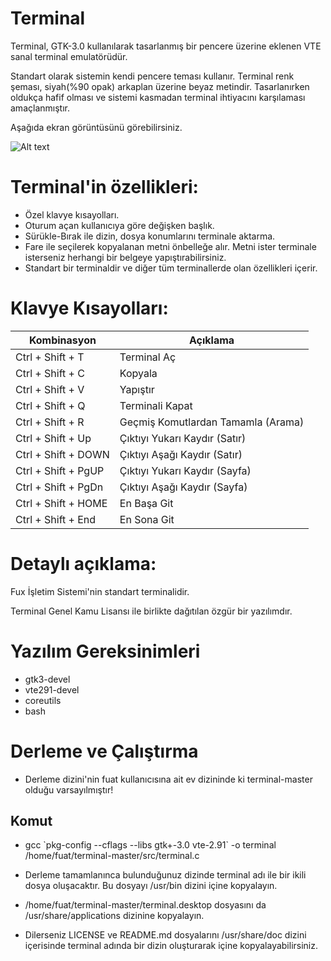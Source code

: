 # Terminal

  Terminal, GTK-3.0 kullanılarak tasarlanmış bir pencere üzerine eklenen VTE sanal terminal emulatörüdür.

  Standart olarak sistemin kendi pencere teması kullanır. Terminal renk şeması, siyah(%90 opak) arkaplan üzerine beyaz metindir. Tasarlanırken oldukça hafif olması ve sistemi kasmadan terminal ihtiyacını karşılaması amaçlanmıştır.
  
  Aşağıda ekran görüntüsünü görebilirsiniz.
  
![Alt text](https://gitlab.com/fuxproject/terminal/raw/master/terminal.png "Terminal Ekran Görüntüsü")

# Terminal'in özellikleri:

*  Özel klavye kısayolları.
*  Oturum açan kullanıcıya göre değişken başlık.
*  Sürükle-Bırak ile dizin, dosya konumlarını terminale aktarma.
*  Fare ile seçilerek kopyalanan metni önbelleğe alır. Metni ister terminale isterseniz herhangi bir belgeye yapıştırabilirsiniz.
*  Standart bir terminaldir ve diğer tüm terminallerde olan özellikleri içerir.

# Klavye Kısayolları:

| Kombinasyon | Açıklama |
| --- | --- |
|  Ctrl + Shift + T | Terminal Aç |
|  Ctrl + Shift + C | Kopyala |
|  Ctrl + Shift + V | Yapıştır |
|  Ctrl + Shift + Q | Terminali Kapat |
|  Ctrl + Shift + R | Geçmiş Komutlardan Tamamla (Arama) |
|  Ctrl + Shift + Up | Çıktıyı Yukarı Kaydır (Satır) |
|  Ctrl + Shift + DOWN | Çıktıyı Aşağı Kaydır (Satır) |
|  Ctrl + Shift + PgUP | Çıktıyı Yukarı Kaydır (Sayfa) |
|  Ctrl + Shift + PgDn | Çıktıyı Aşağı Kaydır (Sayfa) |
|  Ctrl + Shift + HOME | En Başa Git |
|  Ctrl + Shift + End | En Sona Git |
  
# Detaylı açıklama:  

  Fux İşletim Sistemi'nin standart terminalidir.
  
  Terminal Genel Kamu Lisansı ile birlikte dağıtılan özgür bir yazılımdır.
  
 # Yazılım Gereksinimleri
 
 * gtk3-devel
 * vte291-devel
 * coreutils
 * bash
  
 # Derleme ve Çalıştırma
 
 * Derleme dizini'nin fuat kullanıcısına ait ev dizininde ki terminal-master olduğu varsayılmıştır!
 
 ## Komut
 
 * gcc \`pkg-config --cflags --libs gtk+-3.0 vte-2.91\` -o terminal /home/fuat/terminal-master/src/terminal.c
 
 * Derleme tamamlanınca bulunduğunuz dizinde terminal adı ile bir ikili dosya oluşacaktır. Bu dosyayı /usr/bin dizini içine kopyalayın.
 * /home/fuat/terminal-master/terminal.desktop dosyasını da /usr/share/applications dizinine kopyalayın.
 * Dilerseniz LICENSE ve README.md dosyalarını /usr/share/doc dizini içerisinde terminal adında bir dizin oluşturarak içine kopyalayabilirsiniz.
